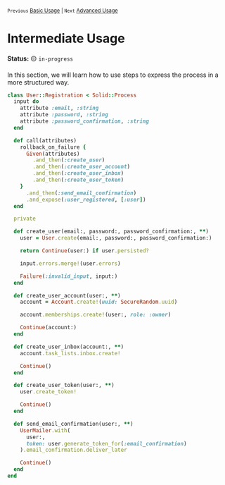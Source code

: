 <small>

`Previous` [Basic Usage](./020_BASIC_USAGE.md) | `Next` [Advanced Usage](./040_ADVANCED_USAGE.md)

</small>

# Intermediate Usage

**Status:** 🟡 `in-progress`

In this section, we will learn how to use steps to express the process in a more structured way.

```ruby
class User::Registration < Solid::Process
  input do
    attribute :email, :string
    attribute :password, :string
    attribute :password_confirmation, :string
  end

  def call(attributes)
    rollback_on_failure {
      Given(attributes)
        .and_then(:create_user)
        .and_then(:create_user_account)
        .and_then(:create_user_inbox)
        .and_then(:create_user_token)
    }
      .and_then(:send_email_confirmation)
      .and_expose(:user_registered, [:user])
  end

  private

  def create_user(email:, password:, password_confirmation:, **)
    user = User.create(email:, password:, password_confirmation:)

    return Continue(user:) if user.persisted?

    input.errors.merge!(user.errors)

    Failure(:invalid_input, input:)
  end

  def create_user_account(user:, **)
    account = Account.create!(uuid: SecureRandom.uuid)

    account.memberships.create!(user:, role: :owner)

    Continue(account:)
  end

  def create_user_inbox(account:, **)
    account.task_lists.inbox.create!

    Continue()
  end

  def create_user_token(user:, **)
    user.create_token!

    Continue()
  end

  def send_email_confirmation(user:, **)
    UserMailer.with(
      user:,
      token: user.generate_token_for(:email_confirmation)
    ).email_confirmation.deliver_later

    Continue()
  end
end
```
